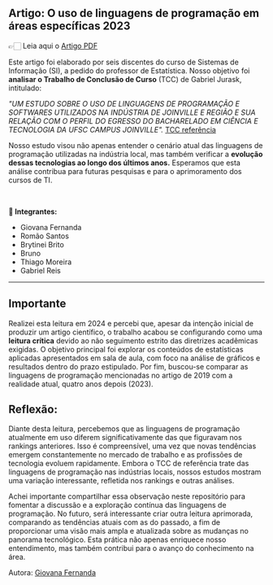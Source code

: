 ## Artigo: O uso de linguagens de programação em áreas específicas 2023

👉🏻 Leia aqui o [Artigo PDF](https://drive.google.com/file/d/18jKvWE53PZlYxHeb9HidzDvsQpvR_NnI/view?usp=sharing)

Este artigo foi elaborado por seis discentes do curso de Sistemas de Informação (SI), a pedido do professor de Estatística. Nosso objetivo foi **analisar o Trabalho de Conclusão de Curso** (TCC) de Gabriel Jurask, intitulado:

*"UM ESTUDO SOBRE O USO DE LINGUAGENS DE PROGRAMAÇÃO E SOFTWARES UTILIZADOS NA INDÚSTRIA DE JOINVILLE E REGIÃO E SUA RELAÇÃO COM O PERFIL DO EGRESSO DO BACHARELADO EM CIÊNCIA E TECNOLOGIA DA UFSC CAMPUS JOINVILLE".*
[TCC referência](https://repositorio.ufsc.br/handle/123456789/197462)

Nosso estudo visou não apenas entender o cenário atual das linguagens de programação utilizadas na indústria local, mas também verificar a **evolução dessas tecnologias ao longo dos últimos anos.** Esperamos que esta análise contribua para futuras pesquisas e para o aprimoramento dos cursos de TI.

<br>

**📝 Integrantes:**
*  Giovana Fernanda
* Romão Santos
* Brytinei Brito
* Bruno
* Thiago Moreira
* Gabriel Reis

---

 ## Importante

Realizei esta leitura em 2024 e percebi que, apesar da intenção inicial de produzir um artigo científico, o trabalho acabou se configurando como uma **leitura crítica** devido ao não seguimento estrito das diretrizes acadêmicas exigidas. O objetivo principal foi explorar os conteúdos de estatísticas aplicadas apresentados em sala de aula, com foco na análise de gráficos e resultados dentro do prazo estipulado. Por fim, buscou-se comparar as linguagens de programação mencionadas no artigo de 2019 com a realidade atual, quatro anos depois (2023).

## Reflexão:

Diante desta leitura, percebemos que as linguagens de programação atualmente em uso diferem significativamente das que figuravam nos rankings anteriores. Isso é compreensível, uma vez que novas tendências emergem constantemente no mercado de trabalho e as profissões de tecnologia evoluem rapidamente. Embora o TCC de referência trate das linguagens de programação nas indústrias locais, nossos estudos mostram uma variação interessante, refletida nos rankings e outras análises.

Achei importante compartilhar essa observação neste repositório para fomentar a discussão e a exploração contínua das linguagens de programação. No futuro, será interessante criar outra leitura aprimorada, comparando as tendências atuais com as do passado, a fim de proporcionar uma visão mais ampla e atualizada sobre as mudanças no panorama tecnológico. Esta prática não apenas enriquece nosso entendimento, mas também contribui para o avanço do conhecimento na área.
  
Autora: [Giovana Fernanda](https://github.com/GiovanaMerces)
